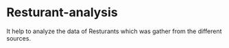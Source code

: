 # Resturant-analysis
It help to analyze the data of Resturants which was gather from the different sources.
